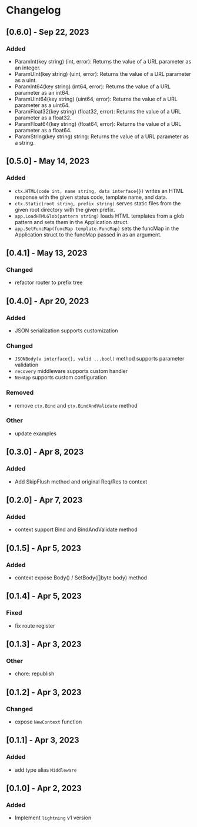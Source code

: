 # Changelog

## [0.6.0] - Sep 22, 2023

### Added

- ParamInt(key string) (int, error): Returns the value of a URL parameter as an integer.
- ParamUInt(key string) (uint, error): Returns the value of a URL parameter as a uint.
- ParamInt64(key string) (int64, error): Returns the value of a URL parameter as an int64.
- ParamUInt64(key string) (uint64, error): Returns the value of a URL parameter as a uint64.
- ParamFloat32(key string) (float32, error): Returns the value of a URL parameter as a float32.
- ParamFloat64(key string) (float64, error): Returns the value of a URL parameter as a float64.
- ParamString(key string) string: Returns the value of a URL parameter as a string.

## [0.5.0] - May 14, 2023

### Added

- `ctx.HTML(code int, name string, data interface{})` writes an HTML response with the given status code, template name, and data.
- `ctx.Static(root string, prefix string)` serves static files from the given root directory with the given prefix.
- `app.LoadHTMLGlob(pattern string)` loads HTML templates from a glob pattern and sets them in the Application struct.
- `app.SetFuncMap(funcMap template.FuncMap)` sets the funcMap in the Application struct to the funcMap passed in as an argument.

## [0.4.1] - May 13, 2023

### Changed

- refactor router to prefix tree

## [0.4.0] - Apr 20, 2023

### Added

- JSON serialization supports customization

### Changed

- `JSONBody(v interface{}, valid ...bool)` method supports parameter validation
- `recovery` middleware supports custom handler
- `NewApp` supports custom configuration

### Removed

- remove `ctx.Bind` and `ctx.BindAndValidate` method

### Other

- update examples

## [0.3.0] - Apr 8, 2023

### Added

- Add SkipFlush method and original Req/Res to context

## [0.2.0] - Apr 7, 2023

### Added

- context support Bind and BindAndValidate method

## [0.1.5] - Apr 5, 2023

### Added

- context expose Body() / SetBody([]byte body) method

## [0.1.4] - Apr 5, 2023

### Fixed

- fix route register

## [0.1.3] - Apr 3, 2023

### Other

- chore: republish

## [0.1.2] - Apr 3, 2023

### Changed

- expose `NewContext` function

## [0.1.1] - Apr 3, 2023

### Added

- add type alias `Middleware`

## [0.1.0] - Apr 2, 2023

### Added

- Implement `lightning` v1 version
